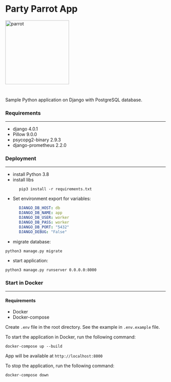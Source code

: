 <h1>Party Parrot App</h1>

<img src='media/images/party-parrot.gif' alt='parrot' height="200" width="200">
<br>
<br>
<h3></h3>

Sample Python application on Django with PostgreSQL database.

<h3>Requirements</h3>

____


- django 4.0.1
- Pillow 9.0.0
- psycopg2-binary 2.9.3
- django-prometheus 2.2.0

<h3>Deployment</h3>

____



- install Python 3.8
- install libs 
```shell
      pip3 install -r requirements.txt
```

* Set environment export for variables:
```yaml
      DJANGO_DB_HOST: db
      DJANGO_DB_NAME: app
      DJANGO_DB_USER: worker
      DJANGO_DB_PASS: worker
      DJANGO_DB_PORT: "5432"
      DJANGO_DEBUG: "False"
```


* migrate database:
```shell
python3 manage.py migrate
```

* start application:
```shell
python3 manage.py runserver 0.0.0.0:8000
```

<h3>Start in Docker</h3>

____

<h4>Requirements</h4>

- Docker
- Docker-compose

Create `.env` file in the root directory. See the example in `.env.example` file.

To start the application in Docker, run the following command:
```shell
docker-compose up --build
```

App will be available at `http://localhost:8000`

To stop the application, run the following command:
```shell
docker-compose down
```
